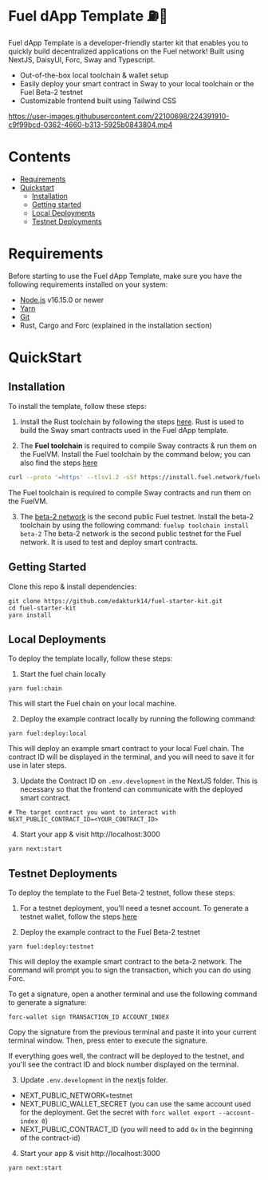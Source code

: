 # Fuel dApp Template ⛽🌴

Fuel dApp Template is a developer-friendly starter kit that enables you to quickly build decentralized applications on the Fuel network! Built using NextJS, DaisyUI, Forc, Sway and Typescript.

- Out-of-the-box local toolchain & wallet setup
- Easily deploy your smart contract in Sway to your local toolchain or the Fuel Beta-2 testnet
- Customizable frontend built using Tailwind CSS

https://user-images.githubusercontent.com/22100698/224391910-c9f99bcd-0362-4660-b313-5925b0843804.mp4

# Contents

- [Requirements](#requirements)
- [Quickstart](#Quickstart)
  * [Installation](#Installation)
  * [Getting started](#Getting-started)
  * [Local Deployments](#Local-Deployments)
  * [Testnet Deployments](#Testnet-Deployments)

# Requirements

Before starting to use the Fuel dApp Template, make sure you have the following requirements installed on your system:

- [Node.js](https://nodejs.org/en/) v16.15.0 or newer
- [Yarn](https://www.npmjs.com/package/yarn)
- [Git](https://git-scm.com/book/en/v2/Getting-Started-Installing-Git)
- Rust, Cargo and Forc (explained in the installation section)

# QuickStart

## Installation

To install the template, follow these steps:

1. Install the Rust toolchain by following the steps [here](https://fuellabs.github.io/sway/v0.24.3/introduction/installation.html#dependencies). Rust is used to build the Sway smart contracts used in the Fuel dApp template.

2. The **Fuel toolchain** is required to compile Sway contracts & run them on the FuelVM. Install the Fuel toolchain by the command below; you can also find the steps [here](https://github.com/FuelLabs/fuelup)

```sh
curl --proto '=https' --tlsv1.2 -sSf https://install.fuel.network/fuelup-init.sh | sh
```
The Fuel toolchain is required to compile Sway contracts and run them on the FuelVM.

3. The [beta-2 network](https://fuellabs.github.io/fuel-docs/master/networks/beta-1.html) is the second public Fuel testnet. Install the beta-2 toolchain by using the following command:
    `fuelup toolchain install beta-2`
The beta-2 network is the second public testnet for the Fuel network. It is used to test and deploy smart contracts.

## Getting Started

Clone this repo & install dependencies:
```
git clone https://github.com/edakturk14/fuel-starter-kit.git
cd fuel-starter-kit
yarn install
```

## Local Deployments

To deploy the template locally, follow these steps:

1. Start the fuel chain locally
```
yarn fuel:chain
```
This will start the Fuel chain on your local machine.

2. Deploy the example contract locally by running the following command:
```
yarn fuel:deploy:local
```
This will deploy an example smart contract to your local Fuel chain. The contract ID will be displayed in the terminal, and you will need to save it for use in later steps.

3. Update the Contract ID on `.env.development` in the NextJS folder. This is necessary so that the frontend can communicate with the deployed smart contract.
```
# The target contract you want to interact with
NEXT_PUBLIC_CONTRACT_ID=<YOUR_CONTRACT_ID>
```

4. Start your app & visit http://localhost:3000
```
yarn next:start
```

## Testnet Deployments

To deploy the template to the Fuel Beta-2 testnet, follow these steps:

1. For a testnet deployment, you'll need a tesnet account. To generate a testnet wallet, follow the steps [here](https://fuellabs.github.io/fuel-docs/master/developer-quickstart.html#deploy-the-contract)

2. Deploy the example contract to the Fuel Beta-2 testnet
```
yarn fuel:deploy:testnet
```

This will deploy the example smart contract to the beta-2 network. The command will prompt you to sign the transaction, which you can do using Forc.

To get a signature, open a another terminal and use the following command to generate a signature:

```
forc-wallet sign TRANSACTION_ID ACCOUNT_INDEX
```

Copy the signature from the previous terminal and paste it into your current terminal window. Then, press enter to execute the signature.

If everything goes well, the contract will be deployed to the testnet, and you'll see the contract ID and block number displayed on the terminal.

3. Update `.env.development` in the nextjs folder.
  - NEXT_PUBLIC_NETWORK=testnet
  - NEXT_PUBLIC_WALLET_SECRET (you can use the same account used for the deployment. Get the secret with `forc wallet export --account-index 0`)
  - NEXT_PUBLIC_CONTRACT_ID (you will need to add `0x` in the beginning of the contract-id)

4. Start your app & visit http://localhost:3000
```
yarn next:start
```
